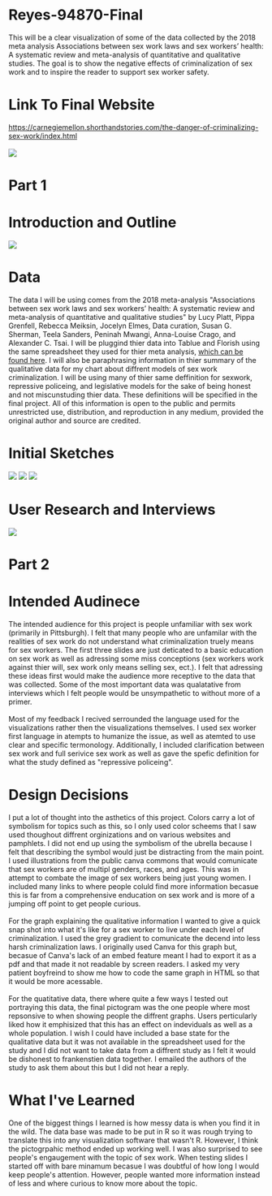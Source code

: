 # Reyes-94870-Final
This will be a clear visualization of some of the data collected by the 2018 meta analysis Associations between sex work laws and sex workers’ health: A systematic review and meta-analysis of quantitative and qualitative studies. The goal is to show the negative effects of criminalization of sex work and to inspire the reader to support sex worker safety.

# Link To Final Website
https://carnegiemellon.shorthandstories.com/the-danger-of-criminalizing-sex-work/index.html
<br>
<br>
<img src="https://user-images.githubusercontent.com/14946947/89600779-d2823580-d830-11ea-949f-f30b74e30eb0.png">

# Part 1

# Introduction and Outline
<img src="https://user-images.githubusercontent.com/14946947/88870137-9e7c9400-d1e2-11ea-8864-258a8f9c1cc2.png">

# Data 
The data I will be using comes from the 2018 meta-analysis "Associations between sex work laws and sex workers’ health: A systematic review and meta-analysis of quantitative and qualitative studies" by Lucy Platt, Pippa Grenfell, Rebecca Meiksin, Jocelyn Elmes, Data curation, Susan G. Sherman, Teela Sanders, Peninah Mwangi, Anna-Louise Crago, and Alexander C. Tsai. I will be pluggind thier data into Tablue and Florish using the same spreadsheet they used for thier meta analysis, <a href="https://www.ncbi.nlm.nih.gov/pmc/articles/PMC6289426/bin/pmed.1002680.s007.xlsx">which can be found here</a>. I will also be paraphrasing information in thier summary of the qualitative data for my chart about diffrent models of sex work criminalization. I will be using many of thier same deffinition for sexwork, repressive policeing, and legislative models for the sake of being honest and not miscunstuding thier data. These definitions will be specified in the final project. All of this information is open to the public and  permits unrestricted use, distribution, and reproduction in any medium, provided the original author and source are credited. 

# Initial Sketches 
<img src="https://user-images.githubusercontent.com/14946947/88877440-7184ad00-d1f3-11ea-8793-49534376d075.png">
<img src="https://user-images.githubusercontent.com/14946947/88877444-73e70700-d1f3-11ea-85bd-bdf30ff6f688.png">
<img src="https://user-images.githubusercontent.com/14946947/88877448-75b0ca80-d1f3-11ea-8673-2b34f430da6f.png">

# User Research and Interviews
<img src="https://user-images.githubusercontent.com/14946947/88877550-c0324700-d1f3-11ea-9f69-679f54ec1599.png">

# Part 2
# Intended Audinece 

The intended audience for this project is people unfamiliar with sex work (primarily in Pittsburgh). I felt that many people who are unfamilar with the realities of sex work do not understand what criminalization truely means for sex workers. The first three slides are just deticated to a basic education on sex work as well as adressing some miss conceptions (sex workers work against thier will, sex work only means selling sex, ect.). I felt that adressing these ideas first would make the audience more receptive to the data that was collected. Some of the most important data was qualatative from interviews which I felt people would be unsympathetic to without more of a primer. 
<br>
<br>
Most of my feedback I recived serrounded the language used for the visualizations rather then the visualizations themselves. I used sex worker first language in atempts to humanize the issue, as well as atemted to use clear and specific termonology. Additionally, I included clarification between sex work and full serivice sex work as well as gave the spefic definition for what the study defined as "repressive policeing". 

# Design Decisions
I put a lot of thought into the asthetics of this project. Colors carry a lot of symbolism for topics such as this, so I only used color scheems that I saw used thoughout diffrent orginizations and on various websites and pamphlets. I did not end up using the symbolism of the ubrella because I felt that describing the symbol would just be distracting from the main point. I used illustrations from the public canva commons that would comunicate that sex workers are of multipl genders, races, and ages. This was in attempt to combate the image of sex workers being just young women. I included many links to where people coluld find more information becasue this is far from a comprehensive enducation on sex work and is more of a jumping off point to get people curious.
<br>
<br>
For the graph explaining the qualitative information I wanted to give a quick snap shot into what it's like for a sex worker to live under each level of criminalization. I used the grey gradient to comunicate the decend into less harsh criminalization laws. I originally used Canva for this graph but, becasue of Canva's lack of an embed feature meant I had to export it as a pdf and that made it not readable by screen readers. I asked my very patient boyfreind to show me how to code the same graph in HTML so that it would be more acessable.
<br>
<br>
For the quatitative data, there where quite a few ways I tested out portraying this data, the final pictogram was the one people where most repsonsive to when showing people the diffrent graphs. Users perticularly liked how it emphisized that this has an effect on indeviduals as well as a whole population. I wish I could have included a base state for the qualitative data but it was not available in the spreadsheet used for the study and I did not want to take data from a diffrent study as I felt it would be dishonest to frankenstien data together. I emailed the authors of the study to ask them about this but I did not hear a reply.

# What I've Learned 
One of the biggest things I learned is how messy data is when you find it in the wild. The data base was made to be put in R so it was rough trying to translate this into any visualization software that wasn't R. However, I think the pictogrpahic method ended up working well. I was also surprised to see people's engaugement with the topic of sex work. When testing slides I started off with bare minamum becasue I was doubtful of how long I would keep people's attention. However, people wanted more information instead of less and where curious to know more about the topic. 

